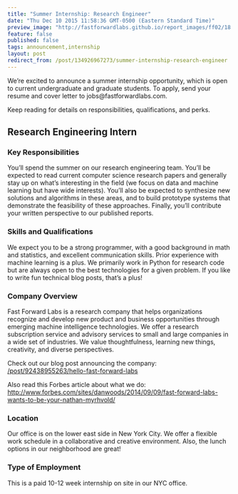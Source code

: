 ```yaml
---
title: "Summer Internship: Research Engineer"
date: "Thu Dec 10 2015 11:58:36 GMT-0500 (Eastern Standard Time)"
preview_image: "http://fastforwardlabs.github.io/report_images/ff02/18.png"
feature: false
published: false
tags: announcement,internship
layout: post
redirect_from: /post/134926967273/summer-internship-research-engineer
---
```


<p>We’re excited to announce a summer internship opportunity, which is open to current undergraduate and graduate students. To apply, send your resume and cover letter to jobs@fastforwardlabs.com. </p><p>Keep reading for details on responsibilities, qualifications, and perks. </p>

## Research Engineering Intern

### Key Responsibilities

<p>You’ll spend the summer on our research engineering team. You’ll be expected to read current computer science research papers and generally stay up on what’s interesting in the field (we focus on data and machine learning but have wide interests). You’ll also be expected to synthesize new solutions and algorithms in these areas, and to build prototype systems that demonstrate the feasibility of these approaches. Finally, you’ll contribute your written perspective to our published reports.</p>

### Skills and Qualifications

<p>We expect you to be a strong programmer, with a good background in math and statistics, and excellent communication skills. Prior experience with machine learning is a plus. We primarily work in Python for research code but are always open to the best technologies for a given problem. If you like to write fun technical blog posts, that’s a plus!</p>

### Company Overview

<p>Fast Forward Labs is a research company that helps organizations recognize and develop new product and business opportunities through emerging machine intelligence technologies. We offer a research subscription service and advisory services to small and large companies in a wide set of industries. We value thoughtfulness, learning new things, creativity, and diverse perspectives.</p><p>Check out our blog post announcing the company: <a href="http://blog.fastforwardlabs.com/2014/07/21/hello-fast-forward-labs.html">/post/92438955263/hello-fast-forward-labs</a></p><p>Also read this Forbes article about what we do: <a href="http://www.forbes.com/sites/danwoods/2014/09/09/fast-forward-labs-wants-to-be-your-nathan-myrhvold/">http://www.forbes.com/sites/danwoods/2014/09/09/fast-forward-labs-wants-to-be-your-nathan-myrhvold/</a></p>

### Location

<p>Our office is on the lower east side in New York City. We offer a flexible work schedule in a collaborative and creative environment. Also, the lunch options in our neighborhood are great!</p>

### Type of Employment

<p>This is a paid 10-12 week internship on site in our NYC office.</p>